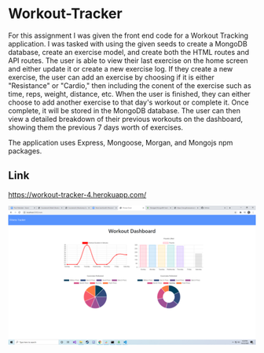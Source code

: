 # Workout-Tracker

For this assignment I was given the front end code for a Workout Tracking application. I was tasked with using the given seeds to create a MongoDB database, create an exercise model, and create both the HTML routes and API routes. The user is able to view their last exercise on the home screen and either update it or create a new exercise log. If they create a new exercise, the user can add an exercise by choosing if it is either "Resistance" or "Cardio," then including the conent of the exercise such as time, reps, weight, distance, etc. When the user is finished, they can either choose to add another exercise to that day's workout or complete it. Once complete, it will be stored in the MongoDB database. The user can then view a detailed breakdown of their previous workouts on the dashboard, showing them the previous 7 days worth of exercises.

The application uses Express, Mongoose, Morgan, and Mongojs npm packages.

## Link

https://workout-tracker-4.herokuapp.com/

![Image of Application](\public\assets\img\workout-TrackerDemo.png)